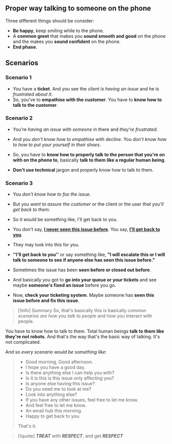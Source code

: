 ## Proper way talking to someone on the phone

Three different things should be consider:
- **Be happy**, keep smiling while to the phone.
- A **common greet** that makes you **sound smooth and good** on the phone and the makes you **sound confident** on the phone.
- **End phase.**

## Scenarios

### Scenario 1

- You have a **ticket**. And you see the *client is having an issue* and he is *frustrated about it*.
- So, you've to **empathise with the customer**. You have to **know how to talk to the customer**.

### Scenario 2

- You're *having an issue with someone* in there and *they're frustrated.*
- And you *don't know how to empathise with decline.* You *don't know how to how to put your yourself in their shoes*.

- So, you have to **know how to properly talk to the person that you're on with on the phone to**, basically **talk to them like a regular human being**.
- **Don't use technical** jargon and properly know how to talk to them.

### Scenario 3

- You *don't know how to fox the issue*.
- But you *want to assure the customer* or the client or the user *that you'll get back to them*.

- So it would be something like, I'll get back to you.
- You don't say, <u><b>I never seen this issue before</b></u>. You say, <u><b>I'll get back to you</b></u>.
 
- They may look into this for you.
- **''I'll get back to you''** or say something like, **"I will escalate this or I will talk to someone to see if anyone else has seen this issue before."**

- Sometimes the issue has been **seen before or closed out before**.
- And basically you got to **go into your queue or your tickets** and see maybe **someone's fixed an issue** before you go. 
- Now, **check your ticketing system**. Maybe someone has **seen this issue before and fix this issue**.

>[!info] Summary
So, that's basically this is basically *common scenarios are how you talk to people* and how you interact with people.
>
You have to know how to talk to them.
Total human beings **talk to them like they're not robots**.
And that's the way that's the basic way of talking.
It's not complicated.
>
And so *every scenario would be something like*:
>- Good morning, Good afternoon.
>- I hope you have a good day.
>- Is there anything else I can help you with?
>- Is it is this is this issue only affecting you?
>- Is anyone else having this issue?
>- Do you need me to look at me?
>- Look into anything else?
>- If you have any other issues, feel free to let me know.
>- And feel free to let me know.
>- An email hub this morning.
>- Happy to get back to you.
>
>That's it.

>[!quote]
>***TREAT*** with ***RESPECT***, and get ***RESPECT***

